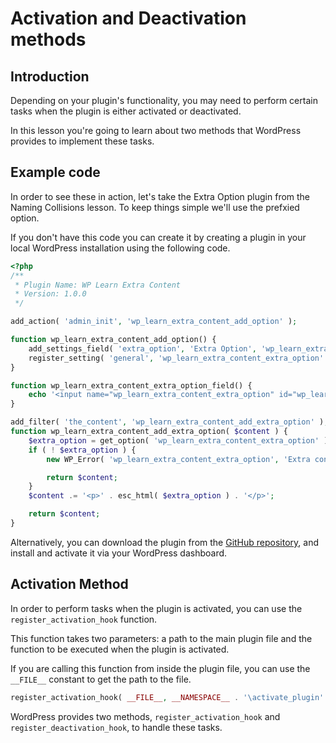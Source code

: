 # Activation and Deactivation methods

## Introduction

Depending on your plugin's functionality, you may need to perform certain tasks when the plugin is either activated or deactivated. 

In this lesson you're going to learn about two methods that WordPress provides to implement these tasks.

## Example code

In order to see these in action, let's take the Extra Option plugin from the Naming Collisions lesson. To keep things simple we'll use the prefxied option.

If you don't have this code you can create it by creating a plugin in your local WordPress installation using the following code.

```php
<?php
/**
 * Plugin Name: WP Learn Extra Content
 * Version: 1.0.0
 */

add_action( 'admin_init', 'wp_learn_extra_content_add_option' );

function wp_learn_extra_content_add_option() {
	add_settings_field( 'extra_option', 'Extra Option', 'wp_learn_extra_content_extra_option_field', 'general' );
	register_setting( 'general', 'wp_learn_extra_content_extra_option' );
}

function wp_learn_extra_content_extra_option_field() {
	echo '<input name="wp_learn_extra_content_extra_option" id="wp_learn_extra_content_extra_option" type="text" value="' . esc_html( get_option( 'wp_learn_extra_content_extra_option' ) ) . '" />';
}

add_filter( 'the_content', 'wp_learn_extra_content_add_extra_option' );
function wp_learn_extra_content_add_extra_option( $content ) {
	$extra_option = get_option( 'wp_learn_extra_content_extra_option' );
	if ( ! $extra_option ) {
		new WP_Error( 'wp_learn_extra_content_extra_option', 'Extra content is empty.' );

		return $content;
	}
	$content .= '<p>' . esc_html( $extra_option ) . '</p>';

	return $content;
}
```

Alternatively, you can download the plugin from the [GitHub repository](https://github.com/wptrainingteam/plugin-developer/blob/trunk/wp-learn-extra-content.zip), and install and activate it via your WordPress dashboard.



## Activation Method

In order to perform tasks when the plugin is activated, you can use the `register_activation_hook` function. 

This function takes two parameters: a path to the main plugin file and the function to be executed when the plugin is activated.

If you are calling this function from inside the plugin file, you can use the `__FILE__` constant to get the path to the file.

```php
register_activation_hook( __FILE__, __NAMESPACE__ . '\activate_plugin' );
```

WordPress provides two methods, `register_activation_hook` and `register_deactivation_hook`, to handle these tasks.